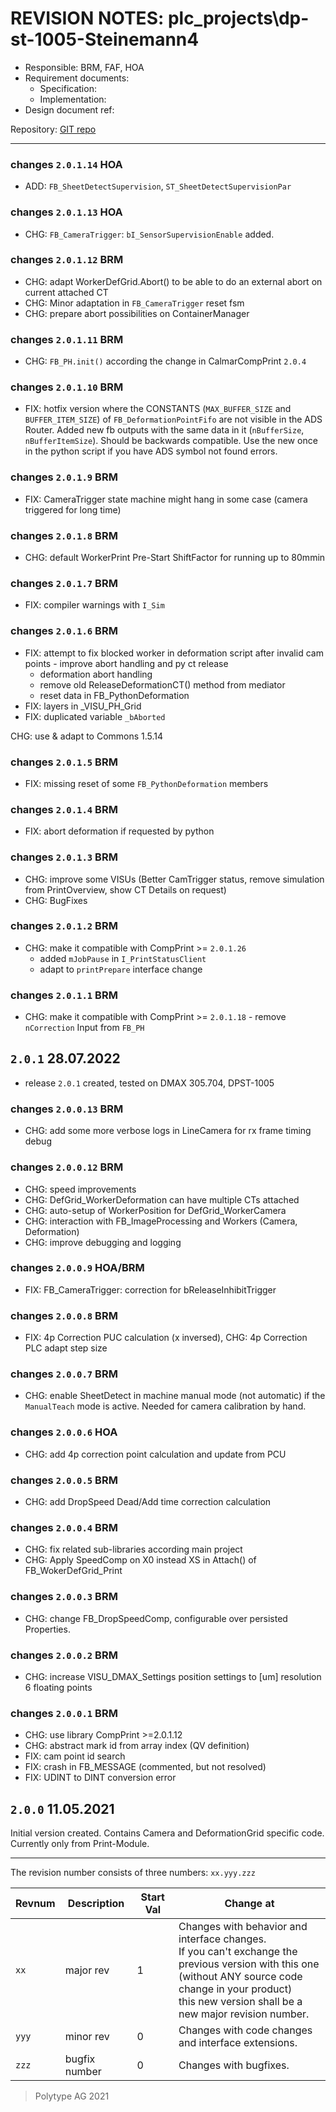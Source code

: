 # REVISION NOTES: plc_projects\dp-st-1005-Steinemann4


* Responsible: BRM, FAF, HOA
* Requirement documents:
    * Specification:
    * Implementation:
* Design document ref:

Repository: [GIT repo](http://git.polytype.com/BonoboGit/plc_product_dmax.git)

---
### changes `2.0.1.14` HOA
* ADD: `FB_SheetDetectSupervision`, `ST_SheetDetectSupervisionPar`

### changes `2.0.1.13` HOA
* CHG: `FB_CameraTrigger`: `bI_SensorSupervisionEnable` added.

### changes `2.0.1.12` BRM
* CHG: adapt WorkerDefGrid.Abort() to be able to do an external abort on current attached CT
* CHG: Minor adaptation in `FB_CameraTrigger` reset fsm
* CHG: prepare abort possibilities on ContainerManager

### changes `2.0.1.11` BRM
* CHG: `FB_PH.init()` according the change in CalmarCompPrint `2.0.4`

### changes `2.0.1.10` BRM
* FIX: hotfix version where the CONSTANTS (`MAX_BUFFER_SIZE` and `BUFFER_ITEM_SIZE`) of `FB_DeformationPointFifo` are not visible in the ADS Router.
       Added new fb outputs with the same data in it (`nBufferSize`, `nBufferItemSize`). Should be backwards compatible. Use the new once in the python script if you have ADS symbol not found errors.

### changes `2.0.1.9` BRM
* FIX: CameraTrigger state machine might hang in some case (camera triggered for long time)

### changes `2.0.1.8` BRM
* CHG: default WorkerPrint Pre-Start ShiftFactor for running up to 80mmin

### changes `2.0.1.7` BRM
* FIX: compiler warnings with `I_Sim`

### changes `2.0.1.6` BRM
* FIX: attempt to fix blocked worker in deformation script after invalid cam points
		- improve abort handling and py ct release
    - deformation abort handling
    - remove old ReleaseDeformationCT() method from mediator
    - reset data in FB_PythonDeformation
* FIX: layers in _VISU_PH_Grid 
* FIX: duplicated variable `_bAborted`

CHG: use & adapt to Commons 1.5.14

### changes `2.0.1.5` BRM
* FIX: missing reset of some `FB_PythonDeformation` members

### changes `2.0.1.4` BRM
* FIX: abort deformation if requested by python

### changes `2.0.1.3` BRM
* CHG: improve some VISUs (Better CamTrigger status, remove simulation from PrintOverview, show CT Details on request)
* CHG: BugFixes

### changes `2.0.1.2` BRM
* CHG: make it compatible with CompPrint >= `2.0.1.26` 
    * added `mJobPause` in `I_PrintStatusClient`
	* adapt to `printPrepare` interface change 

### changes `2.0.1.1` BRM
* CHG: make it compatible with CompPrint >= `2.0.1.18` - remove `nCorrection` Input from `FB_PH` 

## `2.0.1` 28.07.2022
* release `2.0.1` created, tested on DMAX 305.704, DPST-1005

### changes `2.0.0.13` BRM
* CHG: add some more verbose logs in LineCamera for rx frame timing debug

### changes `2.0.0.12` BRM
* CHG: speed improvements
* CHG: DefGrid_WorkerDeformation can have multiple CTs attached
* CHG: auto-setup of WorkerPosition for DefGrid_WorkerCamera
* CHG: interaction with FB_ImageProcessing and Workers (Camera, Deformation)
* CHG: improve debugging and logging

### changes `2.0.0.9` HOA/BRM
* FIX: FB_CameraTrigger: correction for bReleaseInhibitTrigger

### changes `2.0.0.8` BRM
* FIX: 4p Correction PUC calculation (x inversed), CHG: 4p Correction PLC adapt step size

### changes `2.0.0.7` BRM
* CHG: enable SheetDetect in machine manual mode (not automatic) if the `ManualTeach` mode is active. Needed for camera calibration by hand.

### changes `2.0.0.6` HOA
* CHG: add 4p correction point calculation and update from PCU

### changes `2.0.0.5` BRM
* CHG: add DropSpeed Dead/Add time correction calculation

### changes `2.0.0.4` BRM
* CHG: fix related sub-libraries according main project
* CHG: Apply SpeedComp on X0 instead XS in Attach() of FB_WokerDefGrid_Print

### changes `2.0.0.3` BRM
* CHG: change FB_DropSpeedComp, configurable over persisted Properties.

### changes `2.0.0.2` BRM
* CHG: increase VISU_DMAX_Settings position settings to [um] resolution 6 floating points

### changes `2.0.0.1` BRM
* CHG: use library CompPrint >=2.0.1.12
* CHG: abstract mark id from array index (QV definition)
* FIX: cam point id search
* FIX: crash in FB_MESSAGE (commented, but not resolved)
* FIX: UDINT to DINT conversion error

## `2.0.0` 11.05.2021
Initial version created. 
Contains Camera and DeformationGrid specific code. Currently only from Print-Module. 

---

The revision number consists of three numbers:
`xx.yyy.zzz`

Revnum | Description   | Start Val | Change at
-------|---------------|-----------|-----------
`xx`   | major rev     | 1         | Changes with behavior and interface changes.<br>If you can't exchange the previous version with this one <br>(without ANY source code change in your product) <br>this new version shall be a new major revision number.
`yyy`  | minor rev     | 0         | Changes with code changes and interface extensions.
`zzz`  | bugfix number | 0         | Changes with bugfixes.


> Polytype AG 2021 
> 
